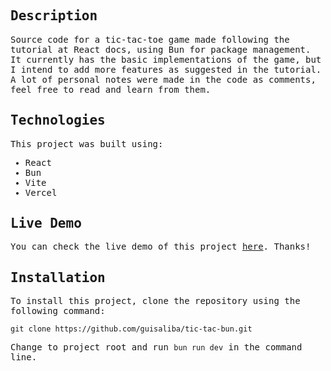 <samp>

## Description

Source code for a tic-tac-toe game made following the tutorial at React docs, using Bun for package management. It currently has the basic implementations of the game, but I intend to add more features as suggested in the tutorial. A lot of personal notes were made in the code as comments, feel free to read and learn from them.

## Technologies

This project was built using:

- React
- Bun
- Vite
- Vercel

## Live Demo

You can check the live demo of this project [here](https://tic-tac-bun.vercel.app/). Thanks!

## Installation

To install this project, clone the repository using the following command:

```
git clone https://github.com/guisaliba/tic-tac-bun.git
```

Change to project root and run `bun run dev` in the command line.
</samp>
